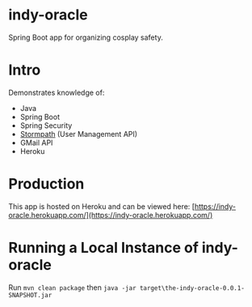 # indy-oracle
Spring Boot app for organizing cosplay safety.

# Intro
Demonstrates knowledge of:
* Java
* Spring Boot
* Spring Security
* [Stormpath](https://stormpath.com/) (User Management API)
* GMail API
* Heroku

# Production
This app is hosted on Heroku and can be viewed here: 
[https://indy-oracle.herokuapp.com/](https://indy-oracle.herokuapp.com/)

# Running a Local Instance of indy-oracle
Run ```mvn clean package``` then ```java -jar target\the-indy-oracle-0.0.1-SNAPSHOT.jar```
